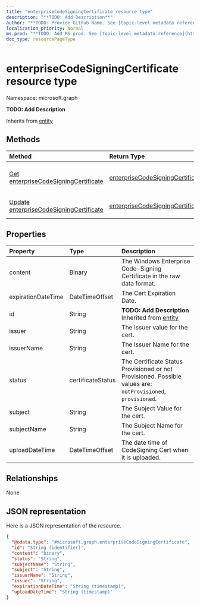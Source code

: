 ```yaml
---
title: "enterpriseCodeSigningCertificate resource type"
description: "**TODO: Add Description**"
author: "**TODO: Provide Github Name. See [topic-level metadata reference](https://msgo.azurewebsites.net/add/document/guidelines/metadata.html#topic-level-metadata)**"
localization_priority: Normal
ms.prod: "**TODO: Add MS prod. See [topic-level metadata reference](https://msgo.azurewebsites.net/add/document/guidelines/metadata.html#topic-level-metadata)**"
doc_type: resourcePageType
---
```


# enterpriseCodeSigningCertificate resource type


Namespace: microsoft.graph

**TODO: Add Description**


Inherits from [entity](../resources/entity.md)

## Methods
|Method|Return Type|Description|
|:---|:---|:---|
|[Get enterpriseCodeSigningCertificate](../api/enterprisecodesigningcertificate-get.md)|[enterpriseCodeSigningCertificate](../resources/enterprisecodesigningcertificate.md)|Read the properties and relationships of an [enterpriseCodeSigningCertificate](../resources/enterprisecodesigningcertificate.md) object.|
|[Update enterpriseCodeSigningCertificate](../api/enterprisecodesigningcertificate-update.md)|[enterpriseCodeSigningCertificate](../resources/enterprisecodesigningcertificate.md)|Update the properties of an [enterpriseCodeSigningCertificate](../resources/enterprisecodesigningcertificate.md) object.|

## Properties
|Property|Type|Description|
|:---|:---|:---|
|content|Binary|The Windows Enterprise Code-Signing Certificate in the raw data format.|
|expirationDateTime|DateTimeOffset|The Cert Expiration Date.|
|id|String|**TODO: Add Description** Inherited from [entity](../resources/entity.md)|
|issuer|String|The Issuer value for the cert.|
|issuerName|String|The Issuer Name for the cert.|
|status|certificateStatus|The Certificate Status Provisioned or not Provisioned. Possible values are: `notProvisioned`, `provisioned`.|
|subject|String|The Subject Value for the cert.|
|subjectName|String|The Subject Name for the cert.|
|uploadDateTime|DateTimeOffset|The date time of CodeSigning Cert when it is uploaded.|

## Relationships
None

## JSON representation
Here is a JSON representation of the resource.
<!-- {
  "blockType": "resource",
  "keyProperty": "id",
  "@odata.type": "microsoft.graph.enterpriseCodeSigningCertificate",
  "baseType": "microsoft.graph.entity",
  "openType": false
}
-->
``` json
{
  "@odata.type": "#microsoft.graph.enterpriseCodeSigningCertificate",
  "id": "String (identifier)",
  "content": "binary",
  "status": "String",
  "subjectName": "String",
  "subject": "String",
  "issuerName": "String",
  "issuer": "String",
  "expirationDateTime": "String (timestamp)",
  "uploadDateTime": "String (timestamp)"
}
```

